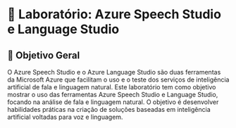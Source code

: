 # 🧪 Laboratório: Azure Speech Studio e Language Studio

## 🎯 Objetivo Geral
O Azure Speech Studio e o Azure Language Studio são duas ferramentas da Microsoft Azure que facilitam o uso e o teste dos serviços de inteligência artificial de fala e linguagem natural.
Este laboratório tem como objetivo mostrar o uso das ferramentas Azure Speech Studio e Language Studio, focando na análise de fala e linguagem natural. O objetivo é desenvolver habilidades práticas na criação de soluções baseadas em inteligência artificial voltadas para voz e linguagem.

